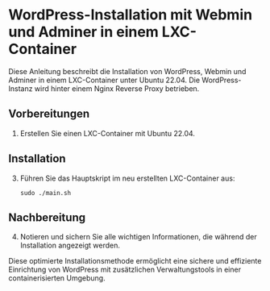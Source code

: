 <h1>WordPress-Installation mit Webmin und Adminer in einem LXC-Container</h1> <p>Diese Anleitung beschreibt die Installation von WordPress, Webmin und Adminer in einem LXC-Container unter Ubuntu 22.04. Die WordPress-Instanz wird hinter einem Nginx Reverse Proxy betrieben.</p> <h2>Vorbereitungen</h2> <ol> <li>Erstellen Sie einen LXC-Container mit Ubuntu 22.04.</li> </ul> </li> </ol> <h2>Installation</h2> <ol start="3"> <li>Führen Sie das Hauptskript im neu erstellten LXC-Container aus: <pre><code>sudo ./main.sh</code></pre> </li> </ol> <h2>Nachbereitung</h2> <ol start="4"> <li>Notieren und sichern Sie alle wichtigen Informationen, die während der Installation angezeigt werden.</li> </ol> <p>Diese optimierte Installationsmethode ermöglicht eine sichere und effiziente Einrichtung von WordPress mit zusätzlichen Verwaltungstools in einer containerisierten Umgebung.</p>

